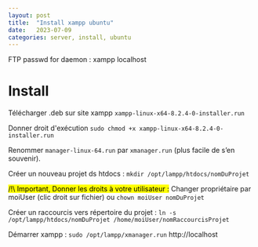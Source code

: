 ```yaml
---
layout: post
title:  "Install xampp ubuntu"
date:   2023-07-09
categories: server, install, ubuntu
---
```


FTP passwd for daemon : xampp	localhost

# Install 
Télécharger .deb sur site xampp	`xampp-linux-x64-8.2.4-0-installer.run`

Donner droit d'exécution `sudo chmod +x xampp-linux-x64-8.2.4-0-installer.run`

Renommer `manager-linux-64.run` par `xmanager.run` (plus facile de s’en souvenir).



Créer un nouveau projet ds htdocs : 
`mkdir /opt/lampp/htdocs/nomDuProjet`



<mark>/!\ Important, Donner les droits à votre utilisateur :</mark> 
Changer propriétaire par moiUser (clic droit sur fichier) ou `chown moiUser nomDuProjet`



Créer un raccourcis vers répertoire du projet : 
`ln -s /opt/lampp/htdocs/nomDuProjet /home/moiUser/nomRaccourcisProjet`



Démarrer xampp : 
`sudo /opt/lampp/xmanager.run`
http://localhost
